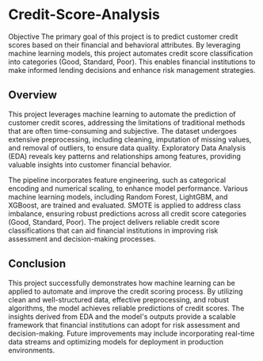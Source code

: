 # Credit-Score-Analysis
Objective
The primary goal of this project is to predict customer credit scores based on their financial and behavioral attributes. By leveraging machine learning models, this project automates credit score classification into categories (Good, Standard, Poor). This enables financial institutions to make informed lending decisions and enhance risk management strategies.


## Overview

This project leverages machine learning to automate the prediction of customer credit scores, addressing the limitations of traditional methods that are often time-consuming and subjective. The dataset undergoes extensive preprocessing, including cleaning, imputation of missing values, and removal of outliers, to ensure data quality. Exploratory Data Analysis (EDA) reveals key patterns and relationships among features, providing valuable insights into customer financial behavior.

The pipeline incorporates feature engineering, such as categorical encoding and numerical scaling, to enhance model performance. Various machine learning models, including Random Forest, LightGBM, and XGBoost, are trained and evaluated. SMOTE is applied to address class imbalance, ensuring robust predictions across all credit score categories (Good, Standard, Poor). The project delivers reliable credit score classifications that can aid financial institutions in improving risk assessment and decision-making processes.


## Conclusion

This project successfully demonstrates how machine learning can be applied to automate and improve the credit scoring process. By utilizing clean and well-structured data, effective preprocessing, and robust algorithms, the model achieves reliable predictions of credit scores. The insights derived from EDA and the model's outputs provide a scalable framework that financial institutions can adopt for risk assessment and decision-making. Future improvements may include incorporating real-time data streams and optimizing models for deployment in production environments.
